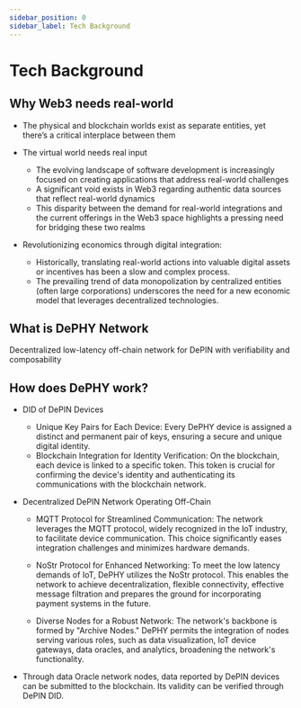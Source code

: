 ```yaml
---
sidebar_position: 0
sidebar_label: Tech Background
---
```


# Tech Background

## Why Web3 needs real-world

- The physical and blockchain worlds exist as separate entities, yet there’s a critical interplace between them

- The virtual world needs real input
    - The evolving landscape of software development is increasingly focused on creating applications that address real-world challenges
    - A significant void exists in Web3 regarding authentic data sources that reflect real-world dynamics
    - This disparity between the demand for real-world integrations and the current offerings in the Web3 space highlights a pressing need for bridging these two realms
- Revolutionizing economics through digital integration:
    - Historically, translating real-world actions into valuable digital assets or incentives has been a slow and complex process.
    - The prevailing trend of data monopolization by centralized entities (often large corporations) underscores the need for a new economic model that leverages decentralized technologies.

## What is DePHY Network

Decentralized low-latency off-chain network for DePIN with verifiability and composability


## How does DePHY work?

- DID of DePIN Devices
    - Unique Key Pairs for Each Device: Every DePHY device is assigned a distinct and permanent pair of keys, ensuring a secure and unique digital identity.
    - Blockchain Integration for Identity Verification: On the blockchain, each device is linked to a specific token. This token is crucial for confirming the device's identity and authenticating its communications with the blockchain network.

- Decentralized DePIN Network Operating Off-Chain
    - MQTT Protocol for Streamlined Communication: The network leverages the MQTT protocol, widely recognized in the IoT industry, to facilitate device communication. This choice significantly eases integration challenges and minimizes hardware demands.

    - NoStr Protocol for Enhanced Networking: To meet the low latency demands of IoT, DePHY utilizes the NoStr protocol. This enables the network to achieve decentralization, flexible connectivity, effective message filtration and prepares the ground for incorporating payment systems in the future.

    - Diverse Nodes for a Robust Network: The network's backbone is formed by "Archive Nodes." DePHY permits the integration of nodes serving various roles, such as data visualization, IoT device gateways, data oracles, and analytics, broadening the network's functionality.

- Through data Oracle network nodes, data reported by DePIN devices can be submitted to the blockchain. Its validity can be verified through DePIN DID.